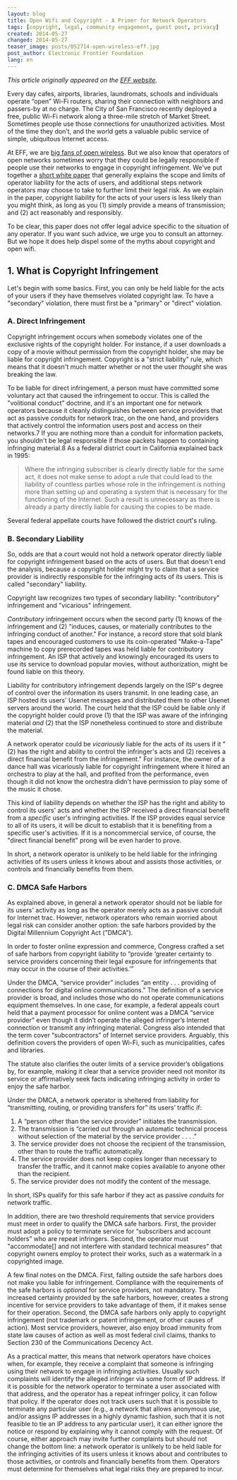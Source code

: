 ```yaml
---
layout: blog
title: Open Wifi and Copyright - A Primer for Network Operators
tags: [copyright, legal, community engagement, guest post, privacy]
created: 2014-05-27
changed: 2014-05-27
teaser_image: posts/052714-open-wireless-eff.jpg
post_author: Electronic Frontier Foundation
lang: en
---
```

*This article originally appeared on the <a target="_blank" href="https://www.eff.org/files/2014/05/23/copyright.wifi_.primer.pdf">EFF website</a>.*

Every day cafes, airports, libraries, laundromats, schools and individuals operate “open” Wi-Fi routers, sharing their connection with neighbors and passers-by at no charge. <!--more-->The City of San Francisco recently deployed a free, public Wi-Fi network along a three-mile stretch of Market Street. Sometimes people use those connections for unauthorized activities. Most of the time they don’t, and the world gets a valuable public service of simple, ubiquitous Internet access.

At EFF, we are <a href="https://openwireless.org/">big fans of open wireless</a>. But we also know that operators of open networks sometimes worry that they could be legally responsible if people use their networks to engage in copyright infringement. We've put together a <a href="https://www.eff.org/files/2014/05/23/copyright.wifi_.primer.pdf">short white paper</a> that generally explains the scope and limits of operator liability for the acts of users, and additional steps network operators may choose to take to further limit their legal risk. As we explain in the paper, copyright liability for the acts of your users is less likely than you might think, as long as you (1) simply provide a means of transmission; and (2) act reasonably and responsibly.

To be clear, this paper does not offer legal advice specific to the situation of any operator.  If you want such advice, we urge you to consult an attorney. But we hope it does help dispel some of the myths about copyright and open wifi. 

## 1. What is Copyright Infringement ##

Let's begin with some basics. First, you can only be held liable for the acts of your users if they have themselves violated copyright law. To have a "secondary" violation, there must first be a "primary" or "direct" violation.

### A. Direct Infringement ###

Copyright infringement occurs when somebody violates one of the exclusive rights of the copyright holder. For instance, if a user downloads a copy of a movie without permission from the copyright holder, she may be liable for copyright infringement. Copyright is a "strict liability" rule, which means that it doesn't much matter whether or not the user *thought* she was breaking the law.

To be liable for direct infringement, a person must have committed some voluntary act that caused the infringement to occur. This is called the "volitional conduct" doctrine, and it's an important one for network operators because it cleanly distinguishes between service providers that act as passive *conduits* for network trac, on the one hand, and providers that actively control the information users post and access on their networks.7 If you are nothing more than a conduit for information packets, you shouldn't be legal responsible if those packets happen to containing infringing material.8 As a federal district court in California explained back in 1995: 

> Where the infringing subscriber is clearly directly liable for the same act, it does not make sense to adopt a rule that could lead to the liability of countless parties whose role in the infringement is nothing more than setting up and operating a system that is necessary for the functioning of the Internet. Such a result is unnecessary as there is already a party directly liable for causing the copies to be made.

Several federal appellate courts have followed the district court's ruling.

### B. Secondary Liability ###

So, odds are that a court would not hold a network operator directly liable for copyright infringement based on the acts of users. But that doesn't end the analysis, because a copyright holder might try to claim that a service provider is indirectly responsible for the infringing acts of its users. This is called "secondary" liability.

Copyright law recognizes two types of secondary liability: "contributory" infringement and "vicarious" infringement.

*Contributory* infringement occurs when the second party (1) knows of the infringement and (2) "induces, causes, or materially contributes to the infringing conduct of another." For instance, a record store that sold blank tapes and encouraged customers to use its coin-operated "Make-a-Tape" machine to copy prerecorded tapes was held liable for contributory infringement. An ISP that actively and knowingly encouraged its users to use its service to download popular movies, without authorization, might be found liable on this theory.

Liability for contributory infringement depends largely on the ISP's degree of control over the information its users transmit. In one leading case, an ISP hosted its users' Usenet messages and distributed them to other Usenet servers around the world. The court held that the ISP could be liable only if the copyright holder could prove (1) that the ISP was aware of the infringing material *and* (2) that the ISP nonetheless continued to store and distribute the material.

A network operator could be *vicariously* liable for the acts of its users if it "(2) has the right and ability to control the infringer's acts and (2) receives a direct financial benefit from the infringement." For instance, the owner of a dance hall was vicariously liable for copyright infringement where it hired an orchestra to play at the hall, and profited from the performance, even though it did not know the orchestra didn't have permission to play some of the music it chose.

This kind of liability depends on whether the ISP has the right and ability to control its users' acts and whether the ISP received a direct financial benefit from a *specific* user's infringing activities. If the ISP provides equal service to all of its users, it will be dicult to establish that it is benefiting from a specific user's activities. If it is a noncommercial service, of course, the "direct financial benefit" prong will be even harder to prove.

In short, a network operator is unlikely to be held liable for the infringing activities of its users unless it knows about and assists those activities, or controls and financially benefits from them.

### C. DMCA Safe Harbors ###

As explained above, in general a network operator should not be liable for its users' activity as long as the operator merely acts as a passive conduit for Internet trac. However, network operators who remain worried about legal risk can consider another option: the safe harbors provided by the Digital Millennium Copyright Act ("DMCA"). 

In order to foster online expression and commerce, Congress crafted a set of safe harbors from copyright liability to “provide ‘greater certainty to service providers concerning their legal exposure for infringements that may occur in the course of their activities.’”

Under the DMCA, “service provider” includes “an entity . . . providing of connections for digital online communications.” The definition of a service provider is broad, and includes those who do not operate communications equipment themselves. In one case, for example, a federal appeals court held that a payment processor for online content was a DMCA “service provider” even though it didn’t operate the alleged infringer’s Internet connection or transmit any infringing material. Congress also intended that the term cover “subcontractors” of Internet service providers. Arguably, this definition covers the providers of open Wi-Fi, such as municipalities, cafes and libraries.

The statute also clarifies the outer limits of a service provider’s obligations by, for example, making it clear that a service provider need not monitor its service or affirmatively seek facts indicating infringing activity in order to enjoy the safe harbor. 

Under the DMCA, a network operator is sheltered from liability for “transmitting, routing, or providing transfers for” its users’ traffic if:

1. A “person other than the service provider” initiates the transmission.
2. The transmission is “carried out through an automatic technical process without selection of the material by the service provider . . . .”
3. The service provider does not choose the recipient of the transmission, other than to route the traffic automatically.
4. The service provider does not keep copies longer than necessary to transfer the traffic, and it cannot make copies available to anyone other than the recipient.
5. The service provider does not modify the content of the message.

In short, ISPs qualify for this safe harbor if they act as passive *conduits* for network traffic.

In addition, there are two threshold requirements that service providers must meet in order to qualify the DMCA safe harbors. First, the provider must adopt a policy to terminate service for “subscribers and account holders” who are repeat infringers. Second, the operator must "accommodate[] and not interfere with standard technical measures" that copyright owners employ to protect their works, such as a watermark in a copyrighted image.

A few final notes on the DMCA. First, falling outside the safe harbors does not make you liable for infringement. Compliance with the requirements of the safe harbors is *optional* for service providers, not mandatory. The increased certainty provided by the safe harbors, however, creates a strong incentive for service providers to take advantage of them, if it makes sense for their operation. Second, the DMCA safe harbors only apply to copyright infringement (not trademark or patent infringement, or other causes of action). Most service providers, however, also enjoy broad immunity from state law causes of action as well as most federal civil claims, thanks to Section 230 of the Communications Decency Act.

As a practical matter, this means that network operators have choices when, for example, they receive a complaint that someone is infringing using their network to engage in infringing activities. Usually such complaints will identify the alleged infringer via some form of IP address. If it is possible for the network operator to terminate a user associated with that address, and the operator has a repeat infringer policy, it can follow that policy. If the operator does not track users such that it is possible to terminate any particular user (e.g., a network that allows anonymous use, and/or assigns IP addresses in a highly dynamic fashion, such that it is not feasible to tie an IP address to any particular user), it can either ignore the notice or respond by explaining why it cannot comply with the request. Of course, either approach may invite further complaints but should not change the bottom line: a network operator is unlikely to be held liable for the infringing activities of its users unless it knows about and contributes to those activities, or controls and financially benefits from them. Operators must determine for themselves what legal risks they are prepared to incur.
